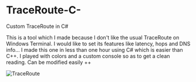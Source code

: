 # TraceRoute-C-
Custom TraceRoute in C#

This is a tool which I made because I don't like the usual TraceRoute on Windows Terminal. 
I would like to set its features like latency, hops and DNS info...
I made this one in less than one hour using C# which is easier than C++. 
I played with colors and a custom console so as to get a clean reading.
Can be modified easily ++

![TraceRoute](https://user-images.githubusercontent.com/17862708/212743410-12aaabfa-a53a-47a7-83e9-e6522ee84b1e.png)
